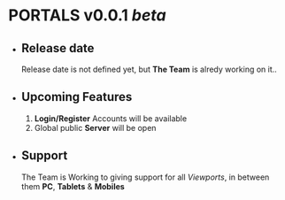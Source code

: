 # **PORTALS** v0.0.1 *beta*

- ## Release date
    Release date is not defined yet, but **The Team** is alredy working on it..

- ## Upcoming Features
    1. **Login/Register** Accounts will be available
    2. Global public **Server** will be open

- ## Support
    The Team is Working to giving support for all *Viewports*, in between them **PC**, **Tablets** & **Mobiles**